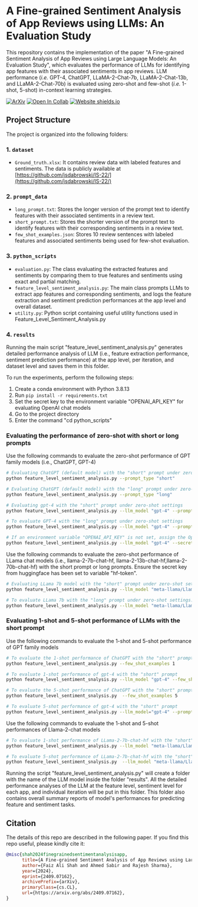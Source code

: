 # A Fine-grained Sentiment Analysis of App Reviews using LLMs: An Evaluation Study 

<!--The code in this repository evaluates the performance of GPT-4, ChatGPT, LLama-2-Chat-7b, LLama-2-Chat-13b, and LLama-2-Chat-70b for identifying app features with their associated sentiments from app reviews.-->

This repository contains the implementation of the paper "A Fine-grained Sentiment Analysis of App Reviews using Large Language Models: An Evaluation Study", which evaluates the performance of LLMs for identifying app features with their associated sentiments in app reviews. LLM performance (_i.e._ GPT-4, ChatGPT, LLaMA-2-Chat-7b, LLaMA-2-Chat-13b, and LLaMA-2-Chat-70b) is evaluated using zero-shot and few-shot (_i.e._ 1-shot, 5-shot) in-context learning strategies.

<!--[![arXiv](https://img.shields.io/badge/arXiv-2209.08163-b31b1b.svg)](https://arxiv.org) --->




[![ArXiv](https://img.shields.io/badge/arXiv-2409.07162-b31b1b)](https://arxiv.org/abs/2409.07162) [![Open In Collab](https://colab.research.google.com/assets/colab-badge.svg)](
https://colab.research.google.com/drive/1vi9NeZgUpHY7MOu0rCefBIb9ztwPw255?usp=sharing) [![Website shields.io](https://img.shields.io/website-up-down-green-red/http/shields.io.svg)](https://ahmed.jp/project_page/App_LLMs_2024/app_llms.html)

<!--

[![Static Badge](https://img.shields.io/badge/paper-demo-blue)
](./python_scripts/paper_demo.ipynb)

-->
## Project Structure

The project is organized into the following folders:

### 1. `dataset`
- `Ground_truth.xlsx`: It contains review data with labeled features and sentiments. The data is publicly available at [https://github.com/jsdabrowski/IS-22/](https://github.com/jsdabrowski/IS-22/)
### 2. `prompt_data`
- `long_prompt.txt`: Stores the longer version of the prompt text to identify features with their associated sentiments in a review text.
- `short_prompt.txt`: Stores the shorter version of the prompt text to identify features with their corresponding sentiments in a review text.
- `few_shot_examples.json`: Stores 10 review sentences with labeled features and associated sentiments being used for few-shot evaluation.
### 3. `python_scripts`
- `evaluation.py`: The class evaluating the extracted features and sentiments by comparing them to true features and sentiments using exact and partial matching.
- `feature_level_sentiment_analysis.py`: The main class prompts LLMs to extract app features and corresponding sentiments, and logs the feature extraction and sentiment prediction performances at the app level and overall dataset.
- `utility.py`: Python script containing useful utility functions used in Feature_Level_Sentiment_Analysis.py
### 4. `results`
Running the main script "feature_level_sentiment_analysis.py" generates detailed performance analysis of LLM (i.e., feature extraction performance, sentiment prediction performance) at the app level, per iteration, and dataset level and saves them in this folder.

To run the experiments, perform the following steps:
1. Create a conda environment with Python 3.8.13
2. Run `pip install -r requirements.txt`
3. Set the secret key to the environment variable "OPENAI_API_KEY" for evaluating OpenAI chat models
4. Go to the project directory
4. Enter the command "cd python_scripts"
### Evaluating the performance of zero-shot with short or long prompts
Use the following commands to evaluate the zero-shot performance of GPT family models (i.e., ChatGPT, GPT-4)
```bash
# Evaluating ChatGPT (default model) with the "short" prompt under zero-shot settings
python feature_level_sentiment_analysis.py --prompt_type "short"

# Evaluating ChatGPT (default model) with the "long" prompt under zero-shot settings
python feature_level_sentiment_analysis.py --prompt_type "long"

# Evaluating gpt-4 with the "short" prompt under zero-shot settings
python feature_level_sentiment_analysis.py --llm_model "gpt-4" --prompt_type "short"

# To evaluate GPT-4 with the "long" prompt under zero-shot settings 
python feature_level_sentiment_analysis.py --llm_model "gpt-4" --prompt_type "long"

# If an environment variable "OPENAI_API_KEY" is not set, assign the OpenAI secret key to parameter "secret_key" as shown in the following command
python feature_level_sentiment_analysis.py --llm_model "gpt-4" --secret_key "PUT_SECRET_KEY_HERE" --prompt_type "long"
```
Use the following commands to evaluate the zero-shot performance of LLama chat models (i.e., llama-2-7b-chat-hf, llama-2-13b-chat-hf,llama-2-70b-chat-hf) with the short prompt or long prompts. Ensure the secret key from huggingface has been set to variable "hf-token".
```bash
# Evaluating LLama 7b model with the "short" prompt under zero-shot settings. Similarly, pass the bigger llama-2-chat model for its evaluation
python feature_level_sentiment_analysis.py --llm_model "meta-llama/Llama-2-7b-chat-hf" --secret_key %hf-token% --prompt_type "short" 

# To evaluate LLama 7b with the "long" prompt under zero-shot settings. Similarly, pass the bigger llama-2-chat model for its evaluation 
python feature_level_sentiment_analysis.py --llm_model "meta-llama/Llama-2-7b-chat-hf" --secret_key %hf-token% --prompt_type "long"
```
### Evaluating 1-shot and 5-shot performance of LLMs with the short prompt
Use the following commands to evaluate the 1-shot and 5-shot performance of GPT family models 
```bash
# To evaluate the 1-shot performance of ChatGPT with the "short" prompt
python feature_level_sentiment_analysis.py --few_shot_examples 1

# To evaluate 1-shot performance of gpt-4 with the "short" prompt
python feature_level_sentiment_snalysis.py --llm_model "gpt-4" --few_shot_examples 1

# To evaluate the 5-shot performance of ChatGPT with the "short" prompt
python feature_level_sentiment_snalysis.py  --few_shot_examples 5

# To evaluate 5-shot performance of gpt-4 with the "short" prompt
python feature_level_sentiment_analysis.py --llm_model="gpt-4" --prompt_type "short" --few_shot_examples 5
```
Use the following commands to evaluate the 1-shot and 5-shot performances of Llama-2-chat models
```bash
# To evaluate 1-shot performance of LLama-2-7b-chat-hf with the "short" prompt
python feature_level_sentiment_analysis.py --llm_model "meta-llama/Llama-2-7b-chat-hf" --secret_key %hf-token% --few_shot_examples 1

# To evaluate 5-shot performance of LLama-2-7b-chat-hf with the "short" prompt
python feature_level_sentiment_snalysis.py  --llm_model "meta-llama/Llama-2-7b-chat-hf" --secret_key %hf-token% --few_shot_examples 5
```
Running the script "feature_level_sentiment_analysis.py" will create a folder with the name of the LLM model inside the folder "results". All the detailed performance analyses of the LLM at the feature level, sentiment level for each app, and individual iteration will be put in this folder. This folder also contains overall summary reports of model's performances for predicting feature and sentiment tasks. 



## Citation


The details of this repo are described in the following paper. If you find this repo useful, please kindly cite it:

```bibtex
@misc{shah2024finegrainedsentimentanalysisapp,
      title={A Fine-grained Sentiment Analysis of App Reviews using Large Language Models: An Evaluation Study}, 
      author={Faiz Ali Shah and Ahmed Sabir and Rajesh Sharma},
      year={2024},
      eprint={2409.07162},
      archivePrefix={arXiv},
      primaryClass={cs.CL},
      url={https://arxiv.org/abs/2409.07162}, 
}
```




